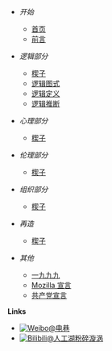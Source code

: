 - *开始*
    - [首页](/)
    - [前言](01-preface)

- *逻辑部分*
    - [楔子](/02-logicpart/01-intro)
    - [逻辑图式](/02-logicpart/02-logicshape)
    - [逻辑定义](/02-logicpart/03-logicdefine)
    - [逻辑推断](/02-logicpart/04-logicinfer)

- *心理部分*
    - [楔子](/03-psychologypart/01-intro)

- *伦理部分*
    - [楔子](/04-ethicspart/01-intro)

- *组织部分*
    - [楔子](/05-politicpart/01-intro)

- *再造*
    - [楔子](/06-rebuild/01-intro)

- *其他*
    - [一九九九](1999)
    - [Mozilla 宣言](mozilla-manifesto)
    - [共产党宣言](communist-manifesto)

**Links**
- [![Weibo](https://raw.githubusercontent.com/Yakkhini/basic-book/main/docs/_media/logo/weibo.svg)@电巷](//weibo.com/Tozilla)
- [![Bilibili](https://raw.githubusercontent.com/Yakkhini/basic-book/main/docs/_media/logo/bilibili.svg)@人工湖粉碎漩涡](//space.bilibili.com/89698554)
